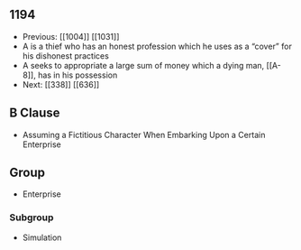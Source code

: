 ## 1194
- Previous: [[1004]] [[1031]] 
- A is a thief who has an honest profession which he uses as a “cover” for his dishonest practices
- A seeks to appropriate a large sum of money which a dying man, [[A-8]], has in his possession
- Next: [[338]] [[636]] 

## B Clause
- Assuming a Fictitious Character When Embarking  Upon a Certain Enterprise

## Group
- Enterprise

### Subgroup
- Simulation

